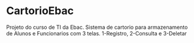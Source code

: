 # CartorioEbac
Projeto do curso de TI da Ebac.
Sistema de cartorio para armazenamento de Alunos e Funcionarios com 3 telas.
1-Registro, 2-Consulta e 3-Deletar
